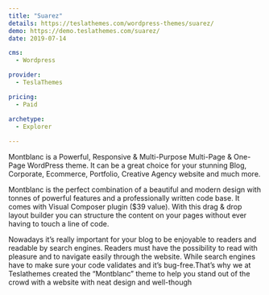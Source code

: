 ```yaml
---
title: "Suarez"
details: https://teslathemes.com/wordpress-themes/suarez/
demo: https://demo.teslathemes.com/suarez/
date: 2019-07-14

cms: 
  - Wordpress

provider: 
  - TeslaThemes

pricing:
  - Paid

archetype:
  - Explorer
  
---
```


Montblanc is a Powerful, Responsive & Multi-Purpose Multi-Page & One-Page WordPress theme. It can be a great choice for your stunning Blog, Corporate, Ecommerce, Portfolio, Creative Agency website and much more.

Montblanc is the perfect combination of a beautiful and modern design with tonnes of powerful features and a professionally written code base. It comes with Visual Composer plugin ($39 value). With this drag & drop layout builder you can structure the content on your pages without ever having to touch a line of code.

Nowadays it’s really important for your blog to be enjoyable to readers and readable by search engines. Readers must have the possibility to read with pleasure and to navigate easily through the website. While search engines have to make sure your code validates and it’s bug-free.That’s why we at Teslathemes created the “Montblanc” theme to help you stand out of the crowd with a website with neat design and well-though